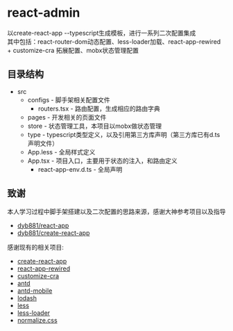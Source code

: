 # react-admin 

以create-react-app --typescript生成模板，进行一系列二次配置集成<br>
其中包括：react-router-dom动态配置、less-loader加载、react-app-rewired + customize-cra 拓展配置、mobx状态管理配置

## 目录结构

- src
	- configs - 脚手架相关配置文件
		- routers.tsx - 路由配置，生成相应的路由字典
	- pages - 开发相关的页面文件
	- store - 状态管理工具，本项目以mobx做状态管理
	- type - typescript类型定义，以及引用第三方库声明（第三方库已有d.ts声明文件）
	- App.less - 全局样式定义
  - App.tsx - 项目入口，主要用于状态的注入，和路由定义
	- react-app-env.d.ts - 全局声明

## 致谢

本人学习过程中脚手架搭建以及二次配置的思路来源，感谢大神参考项目以及指导

- [dyb881/react-app](https://github.com/dyb881/react-app)
- [dyb881/create-react-app](https://github.com/dyb881/create-react-app)

感谢现有的相关项目:

- [create-react-app](https://github.com/facebook/create-react-app)
- [react-app-rewired](https://github.com/timarney/react-app-rewired)
- [customize-cra](https://github.com/arackaf/customize-cra)
- [antd](https://ant.design/docs/react/introduce-cn)
- [antd-mobile](https://mobile.ant.design/docs/react/introduce-cn)
- [lodash](https://www.lodashjs.com/docs/latest)
- [less](http://lesscss.org)
- [less-loader](https://webpack.docschina.org/loaders/less-loader)
- [normalize.css](https://github.com/necolas/normalize.css)